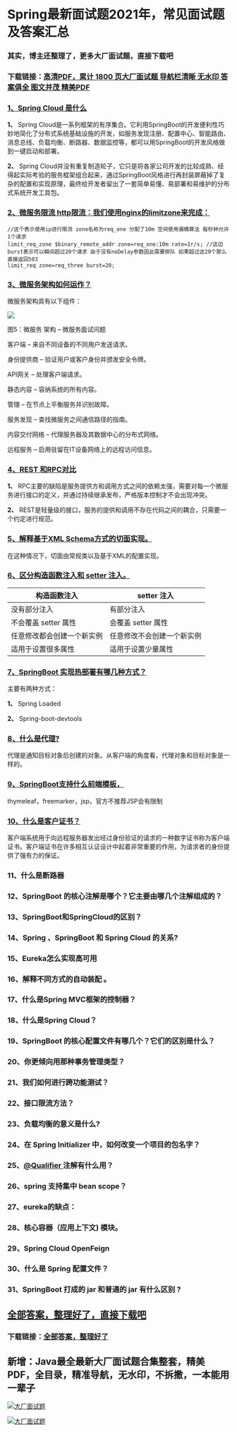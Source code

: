 # Spring最新面试题2021年，常见面试题及答案汇总

### 其实，博主还整理了，更多大厂面试题，直接下载吧

### 下载链接：[高清PDF，累计 1800 页大厂面试题  导航栏清晰 无水印  答案俱全 图文并茂  精美PDF](https://github.com/liantengda/JavaEngineerBooks/blob/master/docs/index.md)



### [1、Spring Cloud 是什么](https://github.com/liantengda/JavaEngineerBooks/blob/master/docs/Spring/Spring最新面试题2021年，常见面试题及答案汇总.md#1spring-cloud-是什么)  


**1、** Spring Cloud是一系列框架的有序集合。它利用SpringBoot的开发便利性巧妙地简化了分布式系统基础设施的开发，如服务发现注册、配置中心、智能路由、消息总线、负载均衡、断路器、数据监控等，都可以用SpringBoot的开发风格做到一键启动和部署。

**2、** Spring Cloud并没有重复制造轮子，它只是将各家公司开发的比较成熟、经得起实际考验的服务框架组合起来，通过SpringBoot风格进行再封装屏蔽掉了复杂的配置和实现原理，最终给开发者留出了一套简单易懂、易部署和易维护的分布式系统开发工具包。


### [2、微服务限流 http限流：我们使⽤nginx的limitzone来完成：](https://github.com/liantengda/JavaEngineerBooks/blob/master/docs/Spring/Spring最新面试题2021年，常见面试题及答案汇总.md#2微服务限流-http限流：我们使⽤nginx的limitzone来完成：)  


```
//这个表示使⽤ip进⾏限流 zone名称为req_one 分配了10m 空间使⽤漏桶算法 每秒钟允许1个请求
limit_req_zone $binary_remote_addr zone=req_one:10m rate=1r/s; //这边burst表示可以瞬间超过20个请求 由于没有noDelay参数因此需要排队 如果超过这20个那么直接返回503
limit_req zone=req_three burst=20;
```


### [3、微服务架构如何运作？](https://github.com/liantengda/JavaEngineerBooks/blob/master/docs/Spring/Spring最新面试题2021年，常见面试题及答案汇总.md#3微服务架构如何运作)  


微服务架构具有以下组件：

![](http://shasengbufa.com/microService7.png)

图5：微服务 架构 – 微服务面试问题

客户端 – 来自不同设备的不同用户发送请求。

身份提供商 – 验证用户或客户身份并颁发安全令牌。

API网关 – 处理客户端请求。

静态内容 – 容纳系统的所有内容。

管理 – 在节点上平衡服务并识别故障。

服务发现 – 查找微服务之间通信路径的指南。

内容交付网络 – 代理服务器及其数据中心的分布式网络。

远程服务 – 启用驻留在IT设备网络上的远程访问信息。


### [4、REST 和RPC对比](https://github.com/liantengda/JavaEngineerBooks/blob/master/docs/Spring/Spring最新面试题2021年，常见面试题及答案汇总.md#4rest-和rpc对比)  


**1、** RPC主要的缺陷是服务提供方和调用方式之间的依赖太强，需要对每一个微服务进行接口的定义，并通过持续继承发布，严格版本控制才不会出现冲突。

**2、** REST是轻量级的接口，服务的提供和调用不存在代码之间的耦合，只需要一个约定进行规范。


### [5、解释基于XML Schema方式的切面实现。](https://github.com/liantengda/JavaEngineerBooks/blob/master/docs/Spring/Spring最新面试题2021年，常见面试题及答案汇总.md#5解释基于xml-schema方式的切面实现。)  


在这种情况下，切面由常规类以及基于XML的配置实现。


### [6、区分构造函数注入和 setter 注入。](https://github.com/liantengda/JavaEngineerBooks/blob/master/docs/Spring/Spring最新面试题2021年，常见面试题及答案汇总.md#6区分构造函数注入和-setter-注入。)  

| 构造函数注入 | setter 注入 |
| --- | --- |
| 没有部分注入 | 有部分注入 |
| 不会覆盖 setter 属性 | 会覆盖 setter 属性 |
| 任意修改都会创建一个新实例 | 任意修改不会创建一个新实例 |
| 适用于设置很多属性 | 适用于设置少量属性 |



### [7、SpringBoot 实现热部署有哪几种方式？](https://github.com/liantengda/JavaEngineerBooks/blob/master/docs/Spring/Spring最新面试题2021年，常见面试题及答案汇总.md#7springboot-实现热部署有哪几种方式)  


主要有两种方式：

**1、** Spring Loaded

**2、** Spring-boot-devtools


### [8、什么是代理?](https://github.com/liantengda/JavaEngineerBooks/blob/master/docs/Spring/Spring最新面试题2021年，常见面试题及答案汇总.md#8什么是代理)  


代理是通知目标对象后创建的对象。从客户端的角度看，代理对象和目标对象是一样的。


### [9、SpringBoot支持什么前端模板，](https://github.com/liantengda/JavaEngineerBooks/blob/master/docs/Spring/Spring最新面试题2021年，常见面试题及答案汇总.md#9springboot支持什么前端模板)  


thymeleaf，freemarker，jsp，官方不推荐JSP会有限制


### [10、什么是客户证书？](https://github.com/liantengda/JavaEngineerBooks/blob/master/docs/Spring/Spring最新面试题2021年，常见面试题及答案汇总.md#10什么是客户证书)  


客户端系统用于向远程服务器发出经过身份验证的请求的一种数字证书称为客户端证书。客户端证书在许多相互认证设计中起着非常重要的作用，为请求者的身份提供了强有力的保证。


### 11、什么是断路器
### 12、SpringBoot 的核心注解是哪个？它主要由哪几个注解组成的？
### 13、SpringBoot和SpringCloud的区别？
### 14、Spring 、SpringBoot 和 Spring Cloud 的关系?
### 15、Eureka怎么实现高可用
### 16、解释不同方式的自动装配 。
### 17、什么是Spring MVC框架的控制器？
### 18、什么是Spring Cloud？
### 19、SpringBoot 的核心配置文件有哪几个？它们的区别是什么？
### 20、你更倾向用那种事务管理类型？
### 21、我们如何进行跨功能测试？
### 22、接⼝限流⽅法？
### 23、负载均衡的意义是什么?
### 24、在 Spring Initializer 中，如何改变一个项目的包名字？
### 25、[@Qualifier ](/Qualifier ) 注解有什么用？
### 26、spring 支持集中 bean scope？
### 27、eureka的缺点：
### 28、核心容器（应用上下文) 模块。
### 29、Spring Cloud OpenFeign
### 30、什么是 Spring 配置文件？
### 31、SpringBoot 打成的 jar 和普通的 jar 有什么区别 ?




## [全部答案，整理好了，直接下载吧](https://github.com/liantengda/JavaEngineerBooks/blob/master/docs/daan.md)

### 下载链接：[全部答案，整理好了](https://github.com/liantengda/JavaEngineerBooks/blob/master/docs/daan.md)




## 新增：Java最全最新大厂面试题合集整套，精美PDF，全目录，精准导航，无水印，不拆撒，一本能用一辈子

[![大厂面试题](http://shasengbufa.com/1.jpg "叶子创业记")](http://shasengbufa.com/wechat.jpg "叶子创业记")

[![大厂面试题](http://shasengbufa.com/wechat.jpg "叶子创业记")](http://shasengbufa.com/wechat.jpg "叶子创业记")
